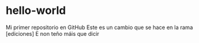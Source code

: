 # hello-world
Mi primer repositorio en GitHub
Este es un cambio que se hace en la rama [ediciones]
E non teño máis que dicir

